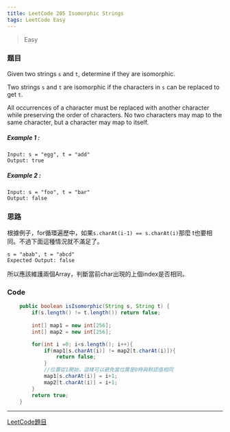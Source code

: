 ```yaml
---
title: LeetCode 205 Isomorphic Strings
tags: LeetCode Easy
---
```

> Easy

### 题目
Given two strings `s` and `t`, determine if they are isomorphic.

Two strings `s` and `t` are isomorphic if the characters in `s` can be replaced to get `t`.

All occurrences of a character must be replaced with another character while preserving the order of characters. No two characters may map to the same character, but a character may map to itself.

##### Example 1 :
```
Input: s = "egg", t = "add"
Output: true
```

##### Example 2 :
```
Input: s = "foo", t = "bar"
Output: false
```

### 思路
根據例子，for循環遍歷中，如果`s.charAt(i-1) == s.charAt(i)`那麼 t也要相同。不過下面這種情況就不滿足了。
```
s = "abab", t = "abcd"
Expected Output: false
```

所以應該維護兩個Array，判斷當前char出現的上個index是否相同。

### Code
```java
    public boolean isIsomorphic(String s, String t) {
        if(s.length() != t.length()) return false;
        
        int[] map1 = new int[256];
        int[] map2 = new int[256];

        for(int i =0; i<s.length(); i++){
            if(map1[s.charAt(i)] != map2[t.charAt(i)]){
                return false;
            }
            //位置從1開始，這樣可以避免當位置是0時與默認值相同
            map1[s.charAt(i)] = i+1;
            map2[t.charAt(i)] = i+1;
        }
        return true;
    }
```

*** 
[LeetCode題目](https://leetcode.com/problems/isomorphic-strings/)

